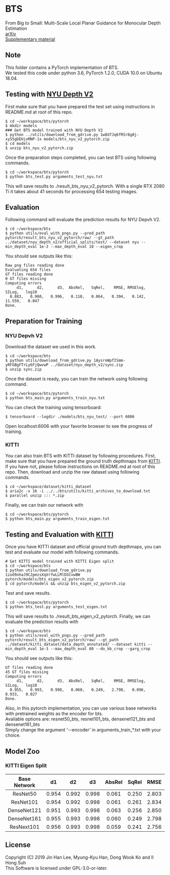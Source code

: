 # BTS
From Big to Small: Multi-Scale Local Planar Guidance for Monocular Depth Estimation   
[arXiv](https://arxiv.org/abs/1907.10326)  
[Supplementary material](https://arxiv.org/src/1907.10326v4/anc/bts_sm.pdf) 

## Note
This folder contains a PyTorch implementation of BTS.\
We tested this code under python 3.6, PyTorch 1.2.0, CUDA 10.0 on Ubuntu 18.04.

## Testing with [NYU Depth V2](https://cs.nyu.edu/~silberman/datasets/nyu_depth_v2.html)
First make sure that you have prepared the test set using instructions in README.md at root of this repo.
```shell
$ cd ~/workspace/bts/pytorch
$ mkdir models
### Get BTS model trained with NYU Depth V2
$ python ../utils/download_from_gdrive.py 1w8d7Jq6fRSr8g8j-xy55gDEHjxMNP-1x models/bts_nyu_v2_pytorch.zip
$ cd models
$ unzip bts_nyu_v2_pytorch.zip
```
Once the preparation steps completed, you can test BTS using following commands.
```
$ cd ~/workspace/bts/pytorch
$ python bts_test.py arguments_test_nyu.txt
```
This will save results to ./result_bts_nyu_v2_pytorch. With a single RTX 2080 Ti it takes about 41 seconds for processing 654 testing images. 

## Evaluation
Following command will evaluate the prediction results for NYU Depvh V2.
```
$ cd ~/workspace/bts
$ python utils/eval_with_pngs.py --pred_path pytorch/result_bts_nyu_v2_pytorch/raw/ --gt_path ../dataset/nyu_depth_v2/official_splits/test/ --dataset nyu --min_depth_eval 1e-3 --max_depth_eval 10 --eigen_crop
```

You should see outputs like this:
```
Raw png files reading done
Evaluating 654 files
GT files reading done
0 GT files missing
Computing errors
     d1,      d2,      d3,  AbsRel,   SqRel,    RMSE, RMSElog,   SILog,   log10
  0.883,   0.980,   0.996,   0.110,   0.064,   0.394,   0.142,  11.559,   0.047
Done.
```

## Preparation for Training
### NYU Depvh V2
Download the dataset we used in this work.
```
$ cd ~/workspace/bts
$ python utils/download_from_gdrive.py 1AysroWpfISmm-yRFGBgFTrLy6FjQwvwP ../dataset/nyu_depth_v2/sync.zip
$ unzip sync.zip
```

Once the dataset is ready, you can train the network using following command.
```
$ cd ~/workspace/bts/pytorch
$ python bts_main.py arguments_train_nyu.txt
```
You can check the training using tensorboard:
```
$ tensorboard --logdir ./models/bts_nyu_test/ --port 6006
```
Open localhost:6006 with your favorite browser to see the progress of training.

### KITTI
You can also train BTS with KITTI dataset by following procedures.
First, make sure that you have prepared the ground truth depthmaps from [KITTI](http://www.cvlibs.net/download.php?file=data_depth_annotated.zip).
If you have not, please follow instructions on README.md at root of this repo.
Then, download and unzip the raw dataset using following commands.
```
$ cd ~/workspace/dataset/kitti_dataset
$ aria2c -x 16 -i ../../bts/utils/kitti_archives_to_download.txt
$ parallel unzip ::: *.zip
```
Finally, we can train our network with
```
$ cd ~/workspace/bts/pytorch
$ python bts_main.py arguments_train_eigen.txt
```

## Testing and Evaluation with [KITTI](http://www.cvlibs.net/datasets/kitti/eval_depth.php?benchmark=depth_prediction)
Once you have KITTI dataset and official ground truth depthmaps, you can test and evaluate our model with following commands.
```
# Get KITTI model trained with KITTI Eigen split
$ cd ~/workspace/bts
$ python utils/download_from_gdrive.py 1iod9ohaJ9C2pmzsXqVrfwLLMlDSCvwBW pytorch/models/bts_eigen_v2_pytorch.zip
$ cd pytorch/models && unzip bts_eigen_v2_pytorch.zip
```
Test and save results.
```
$ cd ~/workspace/bts/pytorch
$ python bts_test.py arguments_test_eigen.txt
```
This will save results to ./result_bts_eigen_v2_pytorch.
Finally, we can evaluate the prediction results with
```
$ cd ~/workspace/bts
$ python utils/eval_with_pngs.py --pred_path pytorch/result_bts_eigen_v2_pytorch/raw/ --gt_path ../dataset/kitti_dataset/data_depth_annotated/ --dataset kitti --min_depth_eval 1e-3 --max_depth_eval 80 --do_kb_crop --garg_crop
```
You should see outputs like this:
```
GT files reading done
45 GT files missing
Computing errors
     d1,      d2,      d3,  AbsRel,   SqRel,    RMSE, RMSElog,   SILog,   log10
  0.955,   0.993,   0.998,   0.060,   0.249,   2.798,   0.096,   8.933,   0.027
Done.
```

Also, in this pytorch implementation, you can use various base networks with pretrained weights as the encoder for bts.\
Available options are: resnet50_bts, resnet101_bts, densenet121_bts and densenet161_bts\
Simply change the argument '--encoder' in arguments_train_*.txt with your choice.

## Model Zoo
### KITTI Eigen Split

| Base Network |   d1  |   d2  |   d3  | AbsRel | SqRel |  RMSE | RMSElog | SILog | log10 | #Params |          Model Download          |
|:------------:|:-----:|:-----:|:-----:|:------:|:-----:|:-----:|:-------:|:-----:|:-----:|:-------:|:--------------------------------:|
| ResNet50     | 0.954 | 0.992 | 0.998 |  0.061 | 0.250 | 2.803 |   0.098 | 9.030 | 0.027 |   49.5M | [bts_eigen_v2_pytorch_resnet50](https://cogaplex-bts.s3.ap-northeast-2.amazonaws.com/bts_eigen_v2_pytorch_resnet50.zip)  |
| ResNet101    | 0.954 | 0.992 | 0.998 |  0.061 | 0.261 | 2.834 |   0.099 | 9.075 | 0.027 |   68.5M | [bts_eigen_v2_pytorch_resnet101](https://cogaplex-bts.s3.ap-northeast-2.amazonaws.com/bts_eigen_v2_pytorch_resnet101.zip) |
| DenseNet121  | 0.951 | 0.993 | 0.998 |  0.063 | 0.256 | 2.850 |   0.100 | 9.221 | 0.028 |   21.2M | [bts_eigen_v2_pytorch_densenet121](https://cogaplex-bts.s3.ap-northeast-2.amazonaws.com/bts_eigen_v2_pytorch_densenet121.zip) |
| DenseNet161  | 0.955 | 0.993 | 0.998 |  0.060 | 0.249 | 2.798 |   0.096 | 8.933 | 0.027 |   47.0M | [bts_eigen_v2_pytorch_densenet161](https://cogaplex-bts.s3.ap-northeast-2.amazonaws.com/bts_eigen_v2_pytorch_densenet161.zip) |
| ResNext101   | 0.956 | 0.993 | 0.998 |  0.059 | 0.241 | 2.756 |   0.096 | 8.781 | 0.026 |  112.8M | [bts_eigen_v2_pytorch_resnext101](https://cogaplex-bts.s3.ap-northeast-2.amazonaws.com/bts_eigen_v2_pytorch_resnext101.zip)  |

## License
Copyright (C) 2019 Jin Han Lee, Myung-Kyu Han, Dong Wook Ko and Il Hong Suh \
This Software is licensed under GPL-3.0-or-later.